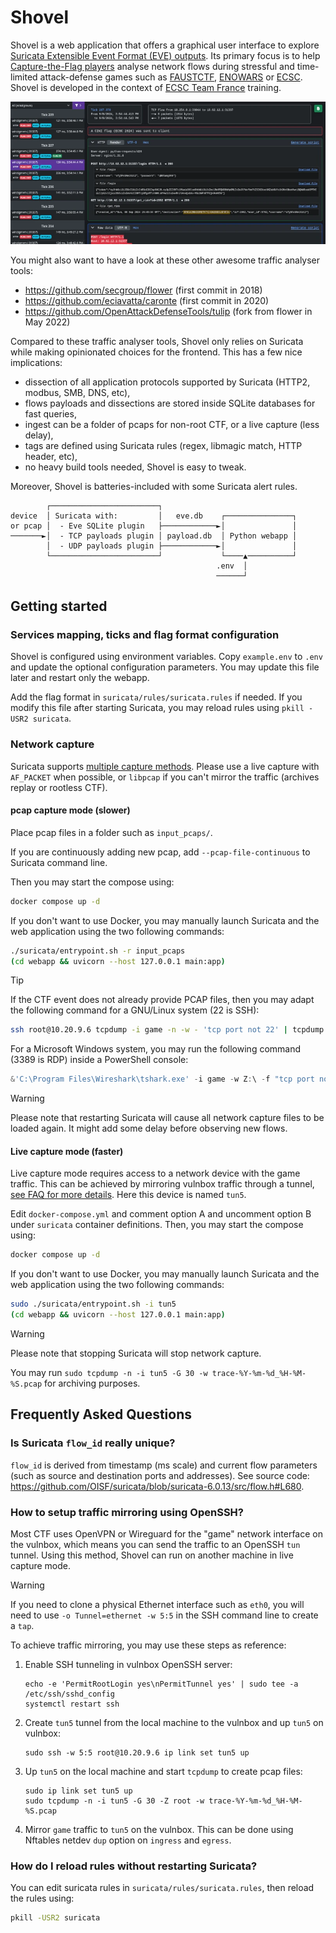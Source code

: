 # Shovel

<!--
Copyright (C) 2023-2024  ANSSI
SPDX-License-Identifier: CC0-1.0
-->

Shovel is a web application that offers a graphical user interface to explore
[Suricata Extensible Event Format (EVE) outputs](https://docs.suricata.io/en/suricata-7.0.1/output/eve/eve-json-output.html).
Its primary focus is to help [Capture-the-Flag players](https://en.wikipedia.org/wiki/Capture_the_flag_(cybersecurity))
analyse network flows during stressful and time-limited attack-defense games such as
[FAUSTCTF](https://faustctf.net/), [ENOWARS](https://enowars.com/) or [ECSC](https://ecsc.eu/).
Shovel is developed in the context of
[ECSC Team France](https://ctftime.org/team/159269/) training.

![Shovel](./.github/demo.webp)

You might also want to have a look at these other awesome traffic analyser tools:

  - https://github.com/secgroup/flower (first commit in 2018)
  - https://github.com/eciavatta/caronte (first commit in 2020)
  - https://github.com/OpenAttackDefenseTools/tulip (fork from flower in May 2022)

Compared to these traffic analyser tools, Shovel only relies on Suricata while
making opinionated choices for the frontend. This has a few nice implications:

  - dissection of all application protocols supported by Suricata (HTTP2, modbus, SMB, DNS, etc),
  - flows payloads and dissections are stored inside SQLite databases for fast queries,
  - ingest can be a folder of pcaps for non-root CTF, or a live capture (less delay),
  - tags are defined using Suricata rules (regex, libmagic match, HTTP header, etc),
  - no heavy build tools needed, Shovel is easy to tweak.

Moreover, Shovel is batteries-included with some Suricata alert rules.

```
        ┌────────────────────────┐
device  │ Suricata with:         │   eve.db    ┌───────────────┐
or pcap │  - Eve SQLite plugin   ├────────────►│               │
───────►│  - TCP payloads plugin │ payload.db  │ Python webapp │
        │  - UDP payloads plugin ├────────────►│               │
        └────────────────────────┘             └────▲──────────┘
                                              .env  │
                                              ──────┘
```

## Getting started

### Services mapping, ticks and flag format configuration

Shovel is configured using environment variables.
Copy `example.env` to `.env` and update the optional configuration parameters.
You may update this file later and restart only the webapp.

Add the flag format in `suricata/rules/suricata.rules` if needed.
If you modify this file after starting Suricata, you may reload rules using
`pkill -USR2 suricata`.

### Network capture

Suricata supports [multiple capture methods](https://docs.suricata.io/en/suricata-7.0.6/support-status.html#id6).
Please use a live capture with `AF_PACKET` when possible,
or `libpcap` if you can't mirror the traffic (archives replay or rootless CTF).

#### pcap capture mode (slower)

Place pcap files in a folder such as `input_pcaps/`.

If you are continuously adding new pcap, add `--pcap-file-continuous` to
Suricata command line.

Then you may start the compose using:
```bash
docker compose up -d
```

If you don't want to use Docker, you may manually launch Suricata and the web
application using the two following commands:
```bash
./suricata/entrypoint.sh -r input_pcaps
(cd webapp && uvicorn --host 127.0.0.1 main:app)
```

> [!TIP]
> If the CTF event does not already provide PCAP files, then you may adapt the
> following command for a GNU/Linux system (22 is SSH):
> ```bash
> ssh root@10.20.9.6 tcpdump -i game -n -w - 'tcp port not 22' | tcpdump -n -r - -G 30 -w input_pcaps/trace-%Y-%m-%d_%H-%M-%S.pcap
> ```
> For a Microsoft Windows system, you may run the following command (3389 is RDP) inside a PowerShell console:
> ```powershell
> &'C:\Program Files\Wireshark\tshark.exe' -i game -w Z:\ -f "tcp port not 3389" -b duration:60
> ```

> [!WARNING]
> Please note that restarting Suricata will cause all network capture files to
> be loaded again. It might add some delay before observing new flows.

#### Live capture mode (faster)

Live capture mode requires access to a network device with the game traffic.
This can be achieved by mirroring vulnbox traffic through a tunnel,
[see FAQ for more details](#how-to-setup-traffic-mirroring-using-openssh).
Here this device is named `tun5`.

Edit `docker-compose.yml` and comment option A and uncomment option B under
`suricata` container definitions.
Then, you may start the compose using:
```bash
docker compose up -d
```

If you don't want to use Docker, you may manually launch Suricata and the web
application using the two following commands:
```bash
sudo ./suricata/entrypoint.sh -i tun5
(cd webapp && uvicorn --host 127.0.0.1 main:app)
```

> [!WARNING]
> Please note that stopping Suricata will stop network capture.

You may run `sudo tcpdump -n -i tun5 -G 30 -w trace-%Y-%m-%d_%H-%M-%S.pcap` for
archiving purposes.

## Frequently Asked Questions

### Is Suricata `flow_id` really unique?

`flow_id` is derived from timestamp (ms scale) and current flow parameters (such
as source and destination ports and addresses). See source code:
<https://github.com/OISF/suricata/blob/suricata-6.0.13/src/flow.h#L680>.

### How to setup traffic mirroring using OpenSSH?

Most CTF uses OpenVPN or Wireguard for the "game" network interface on the vulnbox,
which means you can send the traffic to an OpenSSH `tun` tunnel.
Using this method, Shovel can run on another machine in live capture mode.

> [!WARNING]
> If you need to clone a physical Ethernet interface such as `eth0`,
> you will need to use `-o Tunnel=ethernet -w 5:5` in the SSH command line to create a `tap`.

To achieve traffic mirroring, you may use these steps as reference:

 1. Enable SSH tunneling in vulnbox OpenSSH server:
    ```
    echo -e 'PermitRootLogin yes\nPermitTunnel yes' | sudo tee -a /etc/ssh/sshd_config
    systemctl restart ssh
    ```
 2. Create `tun5` tunnel from the local machine to the vulnbox and up `tun5` on vulnbox:
    ```
    sudo ssh -w 5:5 root@10.20.9.6 ip link set tun5 up
    ```
 3. Up `tun5` on the local machine and start `tcpdump` to create pcap files:
    ```
    sudo ip link set tun5 up
    sudo tcpdump -n -i tun5 -G 30 -Z root -w trace-%Y-%m-%d_%H-%M-%S.pcap
    ```
 4. Mirror `game` traffic to `tun5` on the vulnbox.
    This can be done using Nftables netdev `dup` option on `ingress` and `egress`.

### How do I reload rules without restarting Suricata?

You can edit suricata rules in `suricata/rules/suricata.rules`, then reload the rules
using:
```bash
pkill -USR2 suricata
```
